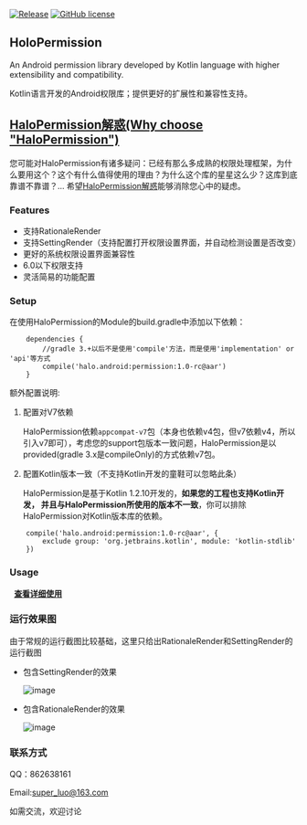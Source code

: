 [![Release](https://img.shields.io/badge/release-1.0--rc-blue.svg)](https://github.com/SupLuo/HaloPermission/releases)
[![GitHub license](https://img.shields.io/github/license/SupLuo/HaloPermission.svg)](https://github.com/SupLuo/HaloPermission/blob/master/LICENSE.txt)

## HoloPermission
An Android permission library developed by Kotlin language with higher extensibility and compatibility.

Kotlin语言开发的Android权限库；提供更好的扩展性和兼容性支持。

## [HaloPermission解惑(Why choose "HaloPermission")](https://github.com/SupLuo/HaloPermission/blob/master/doc/What%20is%20%22HaloPermission%22.md)
您可能对HaloPermission有诸多疑问：已经有那么多成熟的权限处理框架，为什么要用这个？这个有什么值得使用的理由？为什么这个库的星星这么少？这库到底靠谱不靠谱？...
希望[HaloPermission解惑](https://github.com/SupLuo/HaloPermission/blob/master/doc/What%20is%20%22HaloPermission%22.md)能够消除您心中的疑虑。

### Features
* 支持RationaleRender
* 支持SettingRender（支持配置打开权限设置界面，并自动检测设置是否改变）
* 更好的系统权限设置界面兼容性
* 6.0以下权限支持
* 灵活简易的功能配置

### Setup

在使用HaloPermission的Module的build.gradle中添加以下依赖：
```
    dependencies {
        //gradle 3.+以后不是使用'compile'方法，而是使用'implementation' or 'api'等方式
        compile('halo.android:permission:1.0-rc@aar')
    }

```

额外配置说明:

1. 配置对V7依赖

    HaloPermission依赖`appcompat-v7`包（本身也依赖v4包，但v7依赖v4，所以引入v7即可），考虑您的support包版本一致问题，HaloPermission是以provided(gradle 3.x是compileOnly)的方式依赖v7包。

2. 配置Kotlin版本一致（不支持Kotlin开发的童鞋可以忽略此条）

    HaloPermission是基于Kotlin 1.2.10开发的，**如果您的工程也支持Kotlin开发，
并且与HaloPermission所使用的版本不一致**，你可以排除HaloPermission对Kotlin版本库的依赖。
```
    compile('halo.android:permission:1.0-rc@aar', {
        exclude group: 'org.jetbrains.kotlin', module: 'kotlin-stdlib'
    })
```

### Usage
  
**[查看详细使用](https://github.com/SupLuo/HoloPermission/blob/master/doc/README_USAGE.md)**

### 运行效果图
由于常规的运行截图比较基础，这里只给出RationaleRender和SettingRender的运行截图
* 包含SettingRender的效果

    ![image](https://github.com/SupLuo/HaloPermission/blob/master/doc/setting_render.gif?raw=true)
* 包含RationaleRender的效果

    ![image](https://github.com/SupLuo/HaloPermission/blob/master/doc/rationale_render.gif?raw=true)


### 联系方式
QQ：862638161

Email:super_luo@163.com

如需交流，欢迎讨论
